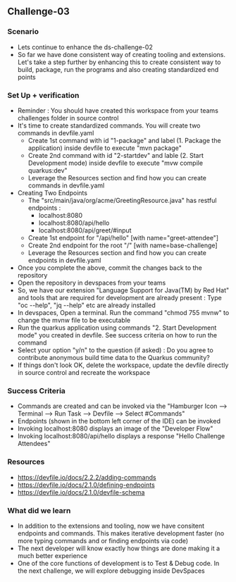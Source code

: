 ## Challenge-03

### Scenario
* Lets continue to enhance the ds-challenge-02
* So far we have done consistent way of creating tooling and extensions. Let's take a step further by enhancing this to create consistent way to build, package, run the programs and also creating standardized end points

### Set Up + verification
* Reminder : You should have created this workspace from your teams challenges folder in source control
* It's time to create standardized commands. You will create two commands in devfile.yaml
    * Create 1st command with id "1-package" and label (1. Package the application) inside devfile to execute "mvn package"
    * Create 2nd command with id "2-startdev" and lable (2. Start Development mode) inside devfile to execute "mvw compile quarkus:dev"
    * Leverage the Resources section and find how you can create commands in devfile.yaml
* Creating Two Endpoints
    * The "src/main/java/org/acme/GreetingResource.java" has restful endpoints : 
        * localhost:8080
        * localhost:8080/api/hello
        * localhost:8080/api/greet/#input
    * Create 1st endpoint for "/api/hello" [with name="greet-attendee"]
    * Create 2nd endpoint for the root "/" [with name=base-challenge]
    * Leverage the Resources section and find how you can create endpoints in devfile.yaml    
* Once you complete the above, commit the changes back to the repository
* Open the repository in devspaces from your teams
* So, we have our extension "Language Support for Java(TM) by Red Hat" and tools that are required for development are already present : Type "oc --help", "jq --help" etc are already installed
* In devspaces, Open a terminal. Run the command "chmod 755 mvnw" to change the mvnw file to be executable
* Run the quarkus application using commands "2. Start Development mode" you created in devfile. See success criteria on how to run the command
* Select your option "y/n" to the question (if asked) : Do you agree to contribute anonymous build time data to the Quarkus community?
* If things don't look OK, delete the workspace, update the devfile directly in source control and recreate the workspace


### Success Criteria
* Commands are created and can be invoked via the "Hamburger Icon --> Terminal --> Run Task --> Devfile --> Select #Commands"
* Endpoints (shown in the bottom left corner of the IDE) can be invoked
* Invoking localhost:8080 displays an image of the "Developer Flow"
* Invoking localhost:8080/api/hello displays a response "Hello Challenge Attendees"

### Resources
* https://devfile.io/docs/2.2.2/adding-commands
* https://devfile.io/docs/2.1.0/defining-endpoints
* https://devfile.io/docs/2.1.0/devfile-schema

### What did we learn
* In addition to the extensions and tooling, now we have consitent endpoints and commands. This makes iterative development faster (no more typing commands and or finding endpoints via code)
* The next developer will know exactly how things are done making it a much better experience
* One of the core functions of development is to Test & Debug code. In the next challenge, we will explore debugging inside DevSpaces

